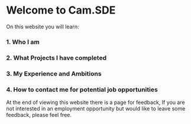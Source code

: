 # Welcome to Cam.SDE
On this website you will learn:
### 1. Who I am
### 2. What Projects I have completed
### 3. My Experience and Ambitions
### 4. How to contact me for potential job opportunities
At the end of viewing this website there is a page for feedback, If you are not interested in an employment opportunity but would like to leave some feedback, please feel free.
